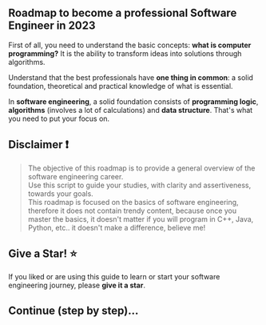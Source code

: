 ## Roadmap to become a professional Software Engineer in 2023

First of all, you need to understand the basic concepts: **what is computer programming?**
It is the ability to transform ideas into solutions through algorithms.

Understand that the best professionals have **one thing in common**: a solid foundation, theoretical and practical knowledge of what is essential.

In **software engineering**, a solid foundation consists of **programming logic**, **algorithms** (involves a lot of calculations) and **data structure**. That's what you need to put your focus on.

## Disclaimer ❗

> The objective of this roadmap is to provide a general overview of the software engineering career. <br />Use this script to guide your studies, with clarity and assertiveness, towards your goals. <br />This roadmap is focused on the basics of software engineering, therefore it does not contain trendy content, because once you master the basics, it doesn't matter if you will program in C++, Java, Python, etc.. it doesn't make a difference, believe me!

## Give a Star! :star:

If you liked or are using this guide to learn or start your software engineering journey, please **give it a star**.

## Continue (step by step)...
